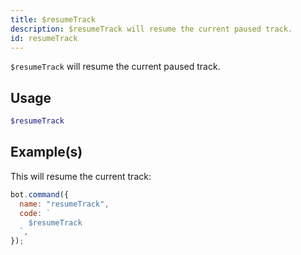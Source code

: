 ```yaml
---
title: $resumeTrack
description: $resumeTrack will resume the current paused track.
id: resumeTrack
---
```


`$resumeTrack` will resume the current paused track.

## Usage

```php
$resumeTrack
```

## Example(s)

This will resume the current track:

```javascript
bot.command({
  name: "resumeTrack",
  code: `
    $resumeTrack
  `,
});
```
